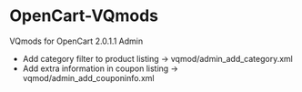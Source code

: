 # OpenCart-VQmods
VQmods for OpenCart 2.0.1.1 Admin 
- Add category filter to product listing -> vqmod/admin_add_category.xml
- Add extra information in coupon listing -> vqmod/admin_add_couponinfo.xml
